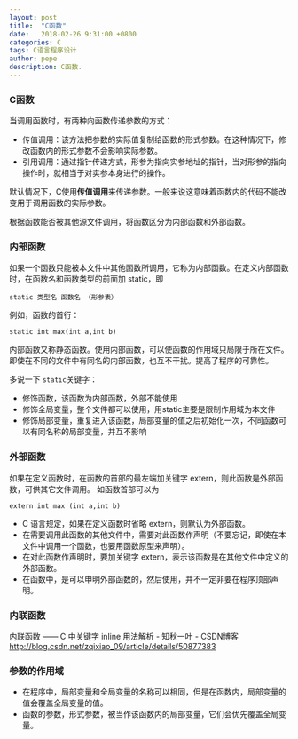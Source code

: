 ```yaml
---
layout: post
title:  "C函数"
date:   2018-02-26 9:31:00 +0800
categories: C
tags: C语言程序设计
author: pepe
description: C函数.
---
```


### **C函数**

当调用函数时，有两种向函数传递参数的方式：

* 传值调用：该方法把参数的实际值复制给函数的形式参数。在这种情况下，修改函数内的形式参数不会影响实际参数。
* 引用调用：通过指针传递方式，形参为指向实参地址的指针，当对形参的指向操作时，就相当于对实参本身进行的操作。

默认情况下，C使用**传值调用**来传递参数。一般来说这意味着函数内的代码不能改变用于调用函数的实际参数。


根据函数能否被其他源文件调用，将函数区分为内部函数和外部函数。
### **内部函数**

如果一个函数只能被本文件中其他函数所调用，它称为内部函数。在定义内部函数时，在函数名和函数类型的前面加 static，即
```
static 类型名 函数名 （形参表）
```
例如，函数的首行：
```
static int max(int a,int b)
```
内部函数又称静态函数。使用内部函数，可以使函数的作用域只局限于所在文件。即使在不同的文件中有同名的内部函数，也互不干扰。提高了程序的可靠性。

多说一下 `static`关键字：

* 修饰函数，该函数为内部函数，外部不能使用
* 修饰全局变量，整个文件都可以使用，用static主要是限制作用域为本文件
* 修饰局部变量，重复进入该函数，局部变量的值之后初始化一次，不同函数可以有同名称的局部变量，并互不影响

### **外部函数**

如果在定义函数时，在函数的首部的最左端加关键字 extern，则此函数是外部函数，可供其它文件调用。
如函数首部可以为
```
extern int max (int a,int b)
```

* C 语言规定，如果在定义函数时省略 extern，则默认为外部函数。
* 在需要调用此函数的其他文件中，需要对此函数作声明（不要忘记，即使在本文件中调用一个函数，也要用函数原型来声明）。
* 在对此函数作声明时，要加关键字 extern，表示该函数是在其他文件中定义的外部函数。
* 在函数中，是可以申明外部函数的，然后使用，并不一定非要在程序顶部声明。


### **内联函数**

内联函数 —— C 中关键字 inline 用法解析 - 知秋一叶 - CSDN博客
http://blog.csdn.net/zqixiao_09/article/details/50877383


### **参数的作用域**

* 在程序中，局部变量和全局变量的名称可以相同，但是在函数内，局部变量的值会覆盖全局变量的值。
* 函数的参数，形式参数，被当作该函数内的局部变量，它们会优先覆盖全局变量。


